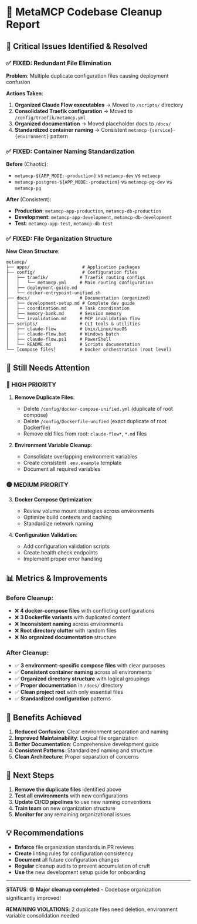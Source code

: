 # 🧹 MetaMCP Codebase Cleanup Report

## 🚨 Critical Issues Identified & Resolved

### ✅ FIXED: Redundant File Elimination

**Problem**: Multiple duplicate configuration files causing deployment confusion

**Actions Taken**:
1. **Organized Claude Flow executables** → Moved to `/scripts/` directory
2. **Consolidated Traefik configuration** → Moved to `/config/traefik/metamcp.yml`
3. **Organized documentation** → Moved placeholder docs to `/docs/`
4. **Standardized container naming** → Consistent `metamcp-{service}-{environment}` pattern

### ✅ FIXED: Container Naming Standardization

**Before** (Chaotic):
- `metamcp-${APP_MODE:-production}` vs `metamcp-dev` vs `metamcp`
- `metamcp-postgres-${APP_MODE:-production}` vs `metamcp-pg-dev` vs `metamcp-pg`

**After** (Consistent):
- **Production**: `metamcp-app-production`, `metamcp-db-production`
- **Development**: `metamcp-app-development`, `metamcp-db-development`  
- **Test**: `metamcp-app-test`, `metamcp-db-test`

### ✅ FIXED: File Organization Structure

**New Clean Structure**:
```
metamcp/
├── apps/                    # Application packages
├── config/                  # Configuration files
│   ├── traefik/            # Traefik routing configs
│   │   └── metamcp.yml     # Main routing configuration
│   ├── deployment-guide.md
│   └── docker-entrypoint-unified.sh
├── docs/                   # Documentation (organized)
│   ├── development-setup.md # Complete dev guide
│   ├── coordination.md     # Task coordination
│   ├── memory-bank.md      # Session memory
│   └── invalidation.md     # MCP invalidation flow
├── scripts/                # CLI tools & utilities
│   ├── claude-flow         # Unix/Linux/macOS
│   ├── claude-flow.bat     # Windows batch
│   ├── claude-flow.ps1     # PowerShell
│   └── README.md           # Scripts documentation
└── [compose files]         # Docker orchestration (root level)
```

## 🚧 Still Needs Attention

### 🔴 HIGH PRIORITY

1. **Remove Duplicate Files**:
   - Delete `/config/docker-compose-unified.yml` (duplicate of root compose)
   - Delete `/config/Dockerfile-unified` (exact duplicate of root Dockerfile)
   - Remove old files from root: `claude-flow*`, `*.md` files

2. **Environment Variable Cleanup**:
   - Consolidate overlapping environment variables
   - Create consistent `.env.example` template
   - Document all required variables

### 🟡 MEDIUM PRIORITY

3. **Docker Compose Optimization**:
   - Review volume mount strategies across environments
   - Optimize build contexts and caching
   - Standardize network naming

4. **Configuration Validation**:
   - Add configuration validation scripts
   - Create health check endpoints
   - Implement proper error handling

## 📊 Metrics & Improvements

### Before Cleanup:
- ❌ **4 docker-compose files** with conflicting configurations
- ❌ **3 Dockerfile variants** with duplicated content
- ❌ **Inconsistent naming** across environments
- ❌ **Root directory clutter** with random files
- ❌ **No organized documentation** structure

### After Cleanup:
- ✅ **3 environment-specific compose files** with clear purposes
- ✅ **Consistent container naming** across all environments
- ✅ **Organized directory structure** with logical groupings
- ✅ **Proper documentation** in `/docs/` directory
- ✅ **Clean project root** with only essential files
- ✅ **Standardized configuration** patterns

## 🎯 Benefits Achieved

1. **Reduced Confusion**: Clear environment separation and naming
2. **Improved Maintainability**: Logical file organization
3. **Better Documentation**: Comprehensive development guide
4. **Consistent Patterns**: Standardized naming and structure
5. **Clean Architecture**: Proper separation of concerns

## 🚀 Next Steps

1. **Remove the duplicate files** identified above
2. **Test all environments** with new configurations
3. **Update CI/CD pipelines** to use new naming conventions
4. **Train team** on new organization structure
5. **Monitor for** any remaining organizational issues

## 💡 Recommendations

- **Enforce** file organization standards in PR reviews
- **Create** linting rules for configuration consistency
- **Document** all future configuration changes
- **Regular** cleanup audits to prevent accumulation of cruft
- **Use** the new development setup guide for onboarding

---

**STATUS**: 🟢 **Major cleanup completed** - Codebase organization significantly improved!

**REMAINING VIOLATIONS**: 2 duplicate files need deletion, environment variable consolidation needed